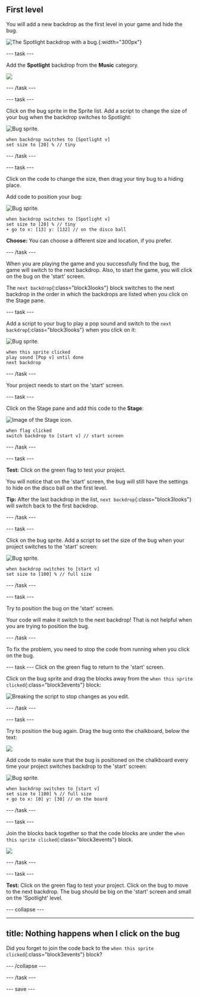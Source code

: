 ## First level

You will add a new backdrop as the first level in your game and hide the bug. 

![The Spotlight backdrop with a bug.](images/first-level.png){:width="300px"}

--- task ---

Add the **Spotlight** backdrop from the **Music** category.

![](images/backdrop-button.png)

--- /task ---

--- task ---

Click on the bug sprite in the Sprite list. Add a script to change the size of your bug when the backdrop switches to Spotlight:

![Bug sprite.](images/bug-sprite.png)

```blocks3
when backdrop switches to [Spotlight v]
set size to [20] % // tiny
``` 

--- /task ---

--- task ---

Click on the code to change the size, then drag your tiny bug to a hiding place. 

Add code to position your bug:

![Bug sprite.](images/bug-sprite.png)

```blocks3
when backdrop switches to [Spotlight v]
set size to [20] % // tiny
+ go to x: [13] y: [132] // on the disco ball
```

**Choose:** You can choose a different size and location, if you prefer. 

--- /task ---

When you are playing the game and you successfully find the bug, the game will switch to the next backdrop. Also, to start the game, you will click on the bug on the 'start' screen.

The `next backdrop`{:class="block3looks"} block switches to the next backdrop in the order in which the backdrops are listed when you click on the Stage pane. 

--- task ---

Add a script to your bug to play a pop sound and switch to the `next backdrop`{:class="block3looks"} when you click on it:

![Bug sprite.](images/bug-sprite.png)

```blocks3
when this sprite clicked
play sound [Pop v] until done
next backdrop
```

--- /task ---

Your project needs to start on the 'start' screen.

--- task ---

Click on the Stage pane and add this code to the **Stage**:

![Image of the Stage icon.](images/stage-image.png)

```blocks3
when flag clicked
switch backdrop to [start v] // start screen
```

--- /task ---

--- task ---

**Test:** Click on the green flag to test your project. 

You will notice that on the 'start' screen, the bug will still have the settings to hide on the disco ball on the first level. 

**Tip:** After the last backdrop in the list, `next backdrop`{:class="block3looks"} will switch back to the first backdrop.

--- /task ---

--- task ---

Click on the bug sprite. Add a script to set the size of the bug when your project switches to the 'start' screen:

![Bug sprite.](images/bug-sprite.png)

```blocks3
when backdrop switches to [start v]
set size to [100] % // full size
```

--- /task ---

--- task ---

Try to position the bug on the 'start' screen. 

Your code will make it switch to the next backdrop! That is not helpful when you are trying to position the bug.

--- /task ---

To fix the problem, you need to stop the code from running when you click on the bug.

--- task ---
Click on the green flag to return to the 'start' screen.

Click on the bug sprite and drag the blocks away from the `when this sprite clicked`{:class="block3events"} block:

![Breaking the script to stop changes as you edit.](images/breaking-script.png)

--- /task ---

--- task ---

Try to position the bug again. Drag the bug onto the chalkboard, below the text: 

![](images/bug-chalkboard.png)

Add code to make sure that the bug is positioned on the chalkboard every time your project switches backdrop to the 'start' screen:

![Bug sprite.](images/bug-sprite.png)

```blocks3
when backdrop switches to [start v]
set size to [100] % // full size
+ go to x: [0] y: [30] // on the board
```

--- /task ---

--- task ---

Join the blocks back together so that the code blocks are under the `when this sprite clicked`{:class="block3events"} block.

![](images/fixed-script.png)

--- /task ---

--- task ---

**Test:** Click on the green flag to test your project. Click on the bug to move to the next backdrop. The bug should be big on the 'start' screen and small on the 'Spotlight' level.

--- collapse ---

---
title: Nothing happens when I click on the bug
---

Did you forget to join the code back to the `when this sprite clicked`{:class="block3events"} block?

--- /collapse ---

--- /task ---

--- save ---
